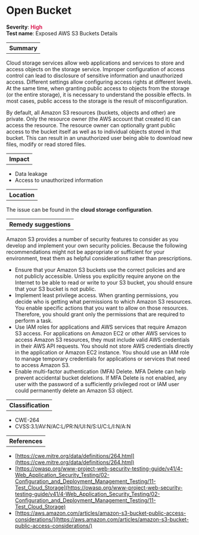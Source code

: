 # Open Bucket

<b>Severity</b>: <b><font color="#DB1E54">High</font></b><br>
<b>Test name</b>: Exposed AWS S3 Buckets Details

<table id="simple-table">
    <tr>
        <th><strong>Summary</strong></th>
    </tr>
</table>

Cloud storage services allow web applications and services to store and access objects on  the storage service.  Improper configuration of access control can lead to disclosure of sensitive information and unauthorized access. Different settings allow configuring access rights at different levels. At the same time, when granting public access to objects from the storage (or the entire storage), it is necessary to understand the possible effects. In most cases, public access to the storage is the result of misconfiguration.

By default, all Amazon S3 resources (buckets, objects and other) are private. Only the resource owner (the AWS account that created it) can access the resource. The resource owner can optionally grant public access to the bucket itself as well as to individual objects stored in that bucket. This can result in an unauthorized user being able to download new files, modify or read stored files.


<table id="simple-table">
    <tr>
        <th><strong>Impact</strong></th>
    </tr>
</table>

* Data leakage
* Access to unauthorized information


<table id="simple-table">
    <tr>
        <th><strong>Location</strong></th>
    </tr>
</table>

The issue can be found in the **cloud storage configuration**.

<table id="simple-table">
    <tr>
        <th><strong>Remedy suggestions</strong></th>
    </tr>
</table>

Amazon S3 provides a number of security features to consider as you develop and implement your own security policies. Because the following  recommendations might not be appropriate or sufficient for your environment, treat them as helpful considerations rather than prescriptions.
* Ensure that your Amazon S3 buckets use the correct policies and are not publicly accessible. Unless you explicitly require anyone on the Internet to be able to read or write to your S3 bucket, you should ensure that your S3 bucket is not public. 
* Implement least privilege access. When granting permissions, you decide who is getting what permissions to which Amazon S3 resources. You enable specific actions that you want to allow on those resources. Therefore, you should grant only the permissions that are required to perform a task. 
* Use IAM roles for applications and AWS services that require Amazon S3 access. For applications on Amazon EC2 or other AWS services to access Amazon S3 resources, they must include valid AWS credentials in their AWS API requests. You should not store AWS credentials directly in the application or Amazon EC2 instance. You should use an IAM role to manage temporary credentials for applications or services that need to access Amazon S3.
* Enable multi-factor authentication (MFA) Delete. MFA Delete can help prevent accidental bucket deletions. If MFA Delete is not enabled, any user with the password of a sufficiently privileged root or IAM user could permanently delete an Amazon S3 object.




<table id="simple-table">
    <tr>
        <th><strong>Classification</strong></th>
    </tr>
</table>

* CWE-264
* CVSS:3.1/AV:N/AC:L/PR:N/UI:N/S:U/C:L/I:N/A:N

<table id="simple-table">
    <tr>
        <th><strong>References</strong></th>
    </tr>
</table>

* [https://cwe.mitre.org/data/definitions/264.html](https://cwe.mitre.org/data/definitions/264.html)
* [https://owasp.org/www-project-web-security-testing-guide/v41/4-Web_Application_Security_Testing/02-Configuration_and_Deployment_Management_Testing/11-Test_Cloud_Storage](https://owasp.org/www-project-web-security-testing-guide/v41/4-Web_Application_Security_Testing/02-Configuration_and_Deployment_Management_Testing/11-Test_Cloud_Storage)
* [https://aws.amazon.com/articles/amazon-s3-bucket-public-access-considerations/](https://aws.amazon.com/articles/amazon-s3-bucket-public-access-considerations/)

